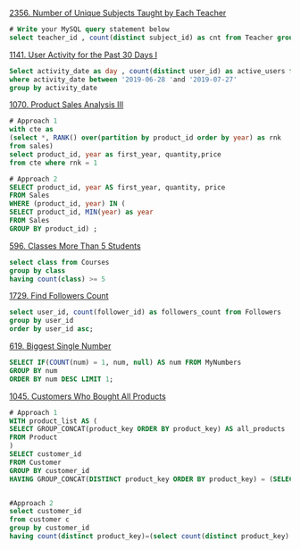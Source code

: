 [2356. Number of Unique Subjects Taught by Each Teacher](https://leetcode.com/problems/number-of-unique-subjects-taught-by-each-teacher/description/?envType=study-plan-v2&id=top-sql-50)
```sql
# Write your MySQL query statement below
select teacher_id , count(distinct subject_id) as cnt from Teacher group by teacher_id
```

[1141. User Activity for the Past 30 Days I](https://leetcode.com/problems/user-activity-for-the-past-30-days-i/description/?envType=study-plan-v2&id=top-sql-50)
```sql
Select activity_date as day , count(distinct user_id) as active_users from Activity 
where activity_date between '2019-06-28 'and '2019-07-27'
group by activity_date
```
[1070. Product Sales Analysis III](https://leetcode.com/problems/product-sales-analysis-iii/description/?envType=study-plan-v2&id=top-sql-50)

```sql
# Approach 1
with cte as 
(select *, RANK() over(partition by product_id order by year) as rnk 
from sales)
select product_id, year as first_year, quantity,price 
from cte where rnk = 1

```

```sql
# Approach 2
SELECT product_id, year AS first_year, quantity, price
FROM Sales
WHERE (product_id, year) IN (
SELECT product_id, MIN(year) as year
FROM Sales
GROUP BY product_id) ;
```

[596. Classes More Than 5 Students](https://leetcode.com/problems/classes-more-than-5-students/description/?envType=study-plan-v2&id=top-sql-50)

```sql
select class from Courses 
group by class 
having count(class) >= 5
```

[1729. Find Followers Count](https://leetcode.com/problems/find-followers-count/description/?envType=study-plan-v2&id=top-sql-50)

```sql
select user_id, count(follower_id) as followers_count from Followers 
group by user_id
order by user_id asc;
```

[619. Biggest Single Number](https://leetcode.com/problems/biggest-single-number/?envType=study-plan-v2&id=top-sql-50)
```sql
SELECT IF(COUNT(num) = 1, num, null) AS num FROM MyNumbers
GROUP BY num
ORDER BY num DESC LIMIT 1;
```

[1045. Customers Who Bought All Products](https://leetcode.com/problems/customers-who-bought-all-products/description/?envType=study-plan-v2&id=top-sql-50)

```sql
# Approach 1 
WITH product_list AS (
SELECT GROUP_CONCAT(product_key ORDER BY product_key) AS all_products
FROM Product
)
SELECT customer_id
FROM Customer
GROUP BY customer_id
HAVING GROUP_CONCAT(DISTINCT product_key ORDER BY product_key) = (SELECT all_products FROM product_list);

```
```sql

#Approach 2
select customer_id
from customer c
group by customer_id
having count(distinct product_key)=(select count(distinct product_key) from product)
```


